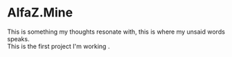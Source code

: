 # AlfaZ.Mine
This is something my thoughts resonate with, this is where my unsaid words speaks.
<br>
This is the first project I'm working .
